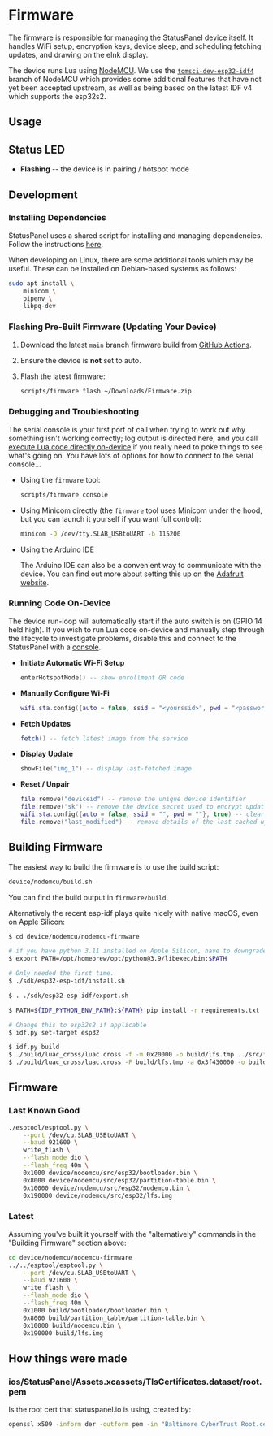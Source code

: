 # Firmware

The firmware is responsible for managing the StatusPanel device itself. It handles WiFi setup, encryption keys, device sleep, and scheduling fetching updates, and drawing on the eInk display.

The device runs Lua using [NodeMCU](https://nodemcu.readthedocs.io/en/dev-esp32-idf4/). We use the [`tomsci-dev-esp32-idf4`](https://github.com/tomsci/nodemcu-firmware/tree/tomsci-dev-esp32-idf4) branch of NodeMCU which provides some additional features that have not yet been accepted upstream, as well as being based on the latest IDF v4 which supports the esp32s2.

## Usage

## Status LED

- **Flashing** -- the device is in pairing / hotspot mode

## Development

### Installing Dependencies

StatusPanel uses a shared script for installing and managing dependencies. Follow the instructions [here](/README.markdown#installing-dependencies).

When developing on Linux, there are some additional tools which may be useful. These can be installed on Debian-based systems as follows:

```bash
sudo apt install \
    minicom \
    pipenv \
    libpq-dev
```

### Flashing Pre-Built Firmware (Updating Your Device)

1. Download the latest `main` branch firmware build from [GitHub Actions](https://github.com/inseven/statuspanel/actions/workflows/build.yaml).

2. Ensure the device is **not** set to auto.

3. Flash the latest firmware:

   ```bash
   scripts/firmware flash ~/Downloads/Firmware.zip
   ```

### Debugging and Troubleshooting

The serial console is your first port of call when trying to work out why something isn't working correctly; log output is directed here, and you call [execute Lua code directly on-device](#running-code-on-device) if you really need to poke things to see what's going on. You have lots of options for how to connect to the serial console...

- Using the `firmware` tool:

  ```bash
  scripts/firmware console
  ```

- Using Minicom directly (the `firmware` tool uses Minicom under the hood, but you can launch it yourself if you want full control):

  ```bash
  minicom -D /dev/tty.SLAB_USBtoUART -b 115200
  ```

- Using the Arduino IDE

  The Arduino IDE can also be a convenient way to communicate with the device. You can find out more about setting this up on the [Adafruit website](https://learn.adafruit.com/adafruit-huzzah32-esp32-feather/using-with-arduino-ide).

### Running Code On-Device

The device run-loop will automatically start if the auto switch is on (GPIO 14 held high). If you wish to run Lua code on-device and manually step through the lifecycle to investigate problems, disable this and connect to the StatusPanel with a [console](#debugging-and-troubleshooting).

- **Initiate Automatic Wi-Fi Setup**

  ```lua
  enterHotspotMode() -- show enrollment QR code
  ```

- **Manually Configure Wi-Fi**

  ```lua
  wifi.sta.config({auto = false, ssid = "<yourssid>", pwd = "<password>"}, true)
  ```

- **Fetch Updates**

  ```lua
  fetch() -- fetch latest image from the service
  ```

- **Display Update**

  ```lua
  showFile("img_1") -- display last-fetched image
  ```

- **Reset / Unpair**

  ```lua
  file.remove("deviceid") -- remove the unique device identifier
  file.remove("sk") -- remove the device secret used to encrypt updates
  wifi.sta.config({auto = false, ssid = "", pwd = ""}, true) -- clear the WiFi details
  file.remove("last_modified") -- remove details of the last cached update
  ```

## Building Firmware

The easiest way to build the firmware is to use the build script:

```bash
device/nodemcu/build.sh
```

You can find the build output in `firmware/build`.

Alternatively the recent esp-idf plays quite nicely with native macOS, even on Apple Silicon:

```bash
$ cd device/nodemcu/nodemcu-firmware

# if you have python 3.11 installed on Apple Silicon, have to downgrade...
$ export PATH=/opt/homebrew/opt/python@3.9/libexec/bin:$PATH

# Only needed the first time.
$ ./sdk/esp32-esp-idf/install.sh

$ . ./sdk/esp32-esp-idf/export.sh

$ PATH=${IDF_PYTHON_ENV_PATH}:${PATH} pip install -r requirements.txt

# Change this to esp32s2 if applicable
$ idf.py set-target esp32

$ idf.py build
$ ./build/luac_cross/luac.cross -f -m 0x20000 -o build/lfs.tmp ../src/*.lua
$ ./build/luac_cross/luac.cross -F build/lfs.tmp -a 0x3f430000 -o build/lfs.img
```

## Firmware

### Last Known Good

```bash
./esptool/esptool.py \
    --port /dev/cu.SLAB_USBtoUART \
    --baud 921600 \
    write_flash \
    --flash_mode dio \
    --flash_freq 40m \
    0x1000 device/nodemcu/src/esp32/bootloader.bin \
    0x8000 device/nodemcu/src/esp32/partition-table.bin \
    0x10000 device/nodemcu/src/esp32/nodemcu.bin \
    0x190000 device/nodemcu/src/esp32/lfs.img
```

### Latest

Assuming you've built it yourself with the "alternatively" commands in the "Building Firmware" section above:

```bash
cd device/nodemcu/nodemcu-firmware
../../esptool/esptool.py \
    --port /dev/cu.SLAB_USBtoUART \
    --baud 921600 \
    write_flash \
    --flash_mode dio \
    --flash_freq 40m \
    0x1000 build/bootloader/bootloader.bin \
    0x8000 build/partition_table/partition-table.bin \
    0x10000 build/nodemcu.bin \
    0x190000 build/lfs.img
```

## How things were made

### ios/StatusPanel/Assets.xcassets/TlsCertificates.dataset/root.pem

Is the root cert that statuspanel.io is using, created by:

```bash
openssl x509 -inform der -outform pem -in "Baltimore CyberTrust Root.cer" -out root.pem
```
